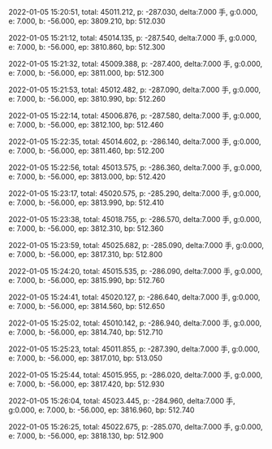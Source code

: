2022-01-05 15:20:51, total: 45011.212, p: -287.030, delta:7.000 手, g:0.000, e: 7.000, b: -56.000, ep: 3809.210, bp: 512.030

2022-01-05 15:21:12, total: 45014.135, p: -287.540, delta:7.000 手, g:0.000, e: 7.000, b: -56.000, ep: 3810.860, bp: 512.300

2022-01-05 15:21:32, total: 45009.388, p: -287.400, delta:7.000 手, g:0.000, e: 7.000, b: -56.000, ep: 3811.000, bp: 512.300

2022-01-05 15:21:53, total: 45012.482, p: -287.090, delta:7.000 手, g:0.000, e: 7.000, b: -56.000, ep: 3810.990, bp: 512.260

2022-01-05 15:22:14, total: 45006.876, p: -287.580, delta:7.000 手, g:0.000, e: 7.000, b: -56.000, ep: 3812.100, bp: 512.460

2022-01-05 15:22:35, total: 45014.602, p: -286.140, delta:7.000 手, g:0.000, e: 7.000, b: -56.000, ep: 3811.460, bp: 512.200

2022-01-05 15:22:56, total: 45013.575, p: -286.360, delta:7.000 手, g:0.000, e: 7.000, b: -56.000, ep: 3813.000, bp: 512.420

2022-01-05 15:23:17, total: 45020.575, p: -285.290, delta:7.000 手, g:0.000, e: 7.000, b: -56.000, ep: 3813.990, bp: 512.410

2022-01-05 15:23:38, total: 45018.755, p: -286.570, delta:7.000 手, g:0.000, e: 7.000, b: -56.000, ep: 3812.310, bp: 512.360

2022-01-05 15:23:59, total: 45025.682, p: -285.090, delta:7.000 手, g:0.000, e: 7.000, b: -56.000, ep: 3817.310, bp: 512.800

2022-01-05 15:24:20, total: 45015.535, p: -286.090, delta:7.000 手, g:0.000, e: 7.000, b: -56.000, ep: 3815.990, bp: 512.760

2022-01-05 15:24:41, total: 45020.127, p: -286.640, delta:7.000 手, g:0.000, e: 7.000, b: -56.000, ep: 3814.560, bp: 512.650

2022-01-05 15:25:02, total: 45010.142, p: -286.940, delta:7.000 手, g:0.000, e: 7.000, b: -56.000, ep: 3814.740, bp: 512.710

2022-01-05 15:25:23, total: 45011.855, p: -287.390, delta:7.000 手, g:0.000, e: 7.000, b: -56.000, ep: 3817.010, bp: 513.050

2022-01-05 15:25:44, total: 45015.955, p: -286.020, delta:7.000 手, g:0.000, e: 7.000, b: -56.000, ep: 3817.420, bp: 512.930

2022-01-05 15:26:04, total: 45023.445, p: -284.960, delta:7.000 手, g:0.000, e: 7.000, b: -56.000, ep: 3816.960, bp: 512.740

2022-01-05 15:26:25, total: 45022.675, p: -285.070, delta:7.000 手, g:0.000, e: 7.000, b: -56.000, ep: 3818.130, bp: 512.900